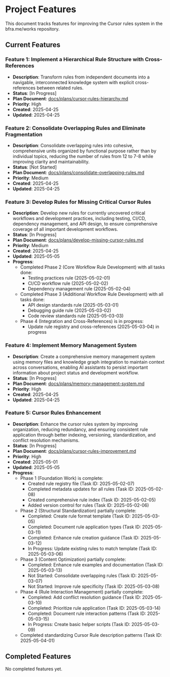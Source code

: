 # Project Features

This document tracks features for improving the Cursor rules system in the bfra.me/works repository.

## Current Features

### Feature 1: Implement a Hierarchical Rule Structure with Cross-References

- **Description**: Transform rules from independent documents into a navigable, interconnected knowledge system with explicit cross-references between related rules.
- **Status**: [In Progress]
- **Plan Document**: [docs/plans/cursor-rules-hierarchy.md](plans/cursor-rules-hierarchy.md)
- **Priority**: High
- **Created**: 2025-04-25
- **Updated**: 2025-04-25

### Feature 2: Consolidate Overlapping Rules and Eliminate Fragmentation

- **Description**: Consolidate overlapping rules into cohesive, comprehensive units organized by functional purpose rather than by individual topics, reducing the number of rules from 12 to 7-8 while improving clarity and maintainability.
- **Status**: [Not Started]
- **Plan Document**: [docs/plans/consolidate-overlapping-rules.md](plans/consolidate-overlapping-rules.md)
- **Priority**: Medium
- **Created**: 2025-04-25
- **Updated**: 2025-04-25

### Feature 3: Develop Rules for Missing Critical Cursor Rules

- **Description**: Develop new rules for currently uncovered critical workflows and development practices, including testing, CI/CD, dependency management, and API design, to ensure comprehensive coverage of all important development workflows.
- **Status**: [In Progress]
- **Plan Document**: [docs/plans/develop-missing-cursor-rules.md](plans/develop-missing-cursor-rules.md)
- **Priority**: Medium
- **Created**: 2025-04-25
- **Updated**: 2025-05-05
- **Progress**:
  - Completed Phase 2 (Core Workflow Rule Development) with all tasks done:
    - Testing practices rule (2025-05-02-01)
    - CI/CD workflow rule (2025-05-02-02)
    - Dependency management rule (2025-05-02-04)
  - Completed Phase 3 (Additional Workflow Rule Development) with all tasks done:
    - API design standards rule (2025-05-03-01)
    - Debugging guide rule (2025-05-03-02)
    - Code review standards rule (2025-05-03-03)
  - Phase 4 (Integration and Cross-References) is in progress:
    - Update rule registry and cross-references (2025-05-03-04) in progress

### Feature 4: Implement Memory Management System

- **Description**: Create a comprehensive memory management system using memory files and knowledge graph integration to maintain context across conversations, enabling AI assistants to persist important information about project status and development workflow.
- **Status**: [In Progress]
- **Plan Document**: [docs/plans/memory-management-system.md](plans/memory-management-system.md)
- **Priority**: High
- **Created**: 2025-04-25
- **Updated**: 2025-04-25

### Feature 5: Cursor Rules Enhancement

- **Description**: Enhance the cursor rules system by improving organization, reducing redundancy, and ensuring consistent rule application through better indexing, versioning, standardization, and conflict resolution mechanisms.
- **Status**: [In Progress]
- **Plan Document**: [docs/plans/cursor-rules-improvement.md](plans/cursor-rules-improvement.md)
- **Priority**: High
- **Created**: 2025-05-01
- **Updated**: 2025-05-05
- **Progress**:
  - Phase 1 (Foundation Work) is complete:
    - Created rule registry file (Task ID: 2025-05-02-07)
    - Completed metadata updates for all rules (Task ID: 2025-05-02-08)
    - Created comprehensive rule index (Task ID: 2025-05-02-05)
    - Added version control for rules (Task ID: 2025-05-02-06)
  - Phase 2 (Structural Standardization) partially complete:
    - Completed: Create rule format template (Task ID: 2025-05-03-05)
    - Completed: Document rule application types (Task ID: 2025-05-03-11)
    - Completed: Enhance rule creation guidance (Task ID: 2025-05-03-12)
    - In Progress: Update existing rules to match template (Task ID: 2025-05-03-06)
  - Phase 3 (Content Optimization) partially complete:
    - Completed: Enhance rule examples and documentation (Task ID: 2025-05-03-13)
    - Not Started: Consolidate overlapping rules (Task ID: 2025-05-03-07)
    - Not Started: Improve rule specificity (Task ID: 2025-05-03-08)
  - Phase 4 (Rule Interaction Management) partially complete:
    - Completed: Add conflict resolution guidance (Task ID: 2025-05-03-10)
    - Completed: Prioritize rule application (Task ID: 2025-05-03-14)
    - Completed: Document rule interaction patterns (Task ID: 2025-05-03-15)
    - In Progress: Create basic helper scripts (Task ID: 2025-05-03-09)
  - Completed standardizing Cursor Rule description patterns (Task ID: 2025-05-04-01)

## Completed Features

No completed features yet.
